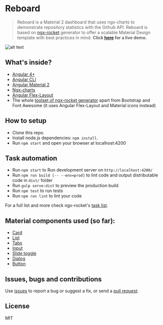 # Reboard

> Reboard is a Material 2 dashboard that uses ngx-charts to demonstrate repository statistics with the Github API.
> Reboard is based on [ngx-rocket](https://github.com/ngx-rocket/generator-ngx-rocket) generator to offer a scalable 
> Material Design template with best practices in mind. **Click [here](https://ksiabani.github.io/reboard) for a live demo.**

![alt text](https://raw.githubusercontent.com/ksiabani/reboard/master/src/assets/screenshot.png "Reboard")

## What's inside?

* [Angular 4+](https://github.com/angular/angular)
* [Angular CLI](https://github.com/angular/angular-cli)
* [Angular Material 2](https://github.com/angular/material2)
* [Ngx-charts](https://github.com/swimlane/ngx-charts)
* [Angular Flex-Layout](https://github.com/angular/flex-layout)
* The whole [toolset of ngx-rocket generator](https://github.com/ngx-rocket/generator-ngx-rocket#whats-in-the-box)
apart from Bootstrap and Font Awesome (it uses Angular Flex-Layout and Material icons instead)


## How to setup

- Clone this repo.
- Install node.js dependencies: `npm install`.
- Run `npm start` and open your browser at localhost:4200


## Task automation

- Run `npm start` to Run development server on `http://localhost:4200/`
- Run `npm run build [-- --env=prod]` to lint code and output distributable code in `dist/` folder
- Run `gulp serve:dist` to preview the production build
- Run `npm test` to run tests
- Run `npm run lint` to lint your code

For a full list and more check ngx-rocket's [task list](https://github.com/ngx-rocket/generator-ngx-rocket#main-tasks).


## Material components used (so far):

- [Card](https://material.angular.io/components/card/overview)
- [List](https://material.angular.io/components/list/overview)
- [Tabs](https://material.angular.io/components/tabs/overview)
- [Input](https://material.angular.io/components/input/overview)
- [Slide toggle](https://material.angular.io/components/slide-toggle/overview)
- [Dialog](https://material.angular.io/components/dialog/overview)
- [Button](https://material.angular.io/components/button/overview)


## Issues, bugs and contributions

Use [issues](https://github.com/ksiabani/reboard/issues) to report a bug or suggest a fix, or send a [pull request](https://github.com/ksiabani/reboard/pulls).

## License

MIT
